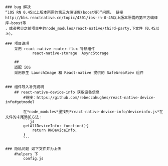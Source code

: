 ####
	### bug 解决 
	“iOS RN 0.45以上版本所需的第三方编译库(boost等)”问题， 链接http://bbs.reactnative.cn/topic/4301/ios-rn-0-45以上版本所需的第三方编译库-boost等
	，或者拷贝之前项目中的node_modules/react-native/third-party,下文件（0.45以上）。
	
	### 项目说明
		采用 react-native-router-flux 导航组件
				react-native-storage  AsyncStorage 

		## 
		适配 iOS
		采用原生 LaunchImage 和 React-native 提供的 SafeAreaView 组件


	### 组件导入补充说明
		## react-native-device-info 获取设备信息
			#链接：https://github.com/rebeccahughes/react-native-device-info#getmodel
			
			在*node_modules*里找到*react-native-device-info/deviceinfo.js*在文件的末尾添加方法：
			```js
			getAllDeviceInfo: function(){
				return RNDeviceInfo;
			}
			```

	### 隐私问题 如下文件并为上传
		#helpers 下
			config.js